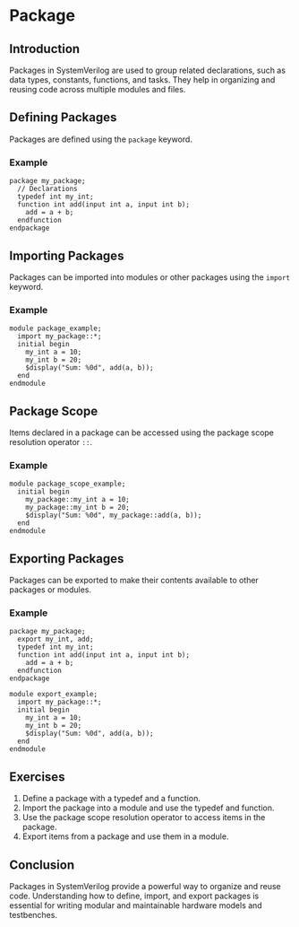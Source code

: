 # Package

## Introduction
Packages in SystemVerilog are used to group related declarations, such as data types, constants, functions, and tasks. They help in organizing and reusing code across multiple modules and files.

## Defining Packages
Packages are defined using the `package` keyword.

### Example
```SV
package my_package;
  // Declarations
  typedef int my_int;
  function int add(input int a, input int b);
    add = a + b;
  endfunction
endpackage
```

## Importing Packages
Packages can be imported into modules or other packages using the `import` keyword.

### Example
```SV
module package_example;
  import my_package::*;
  initial begin
    my_int a = 10;
    my_int b = 20;
    $display("Sum: %0d", add(a, b));
  end
endmodule
```

## Package Scope
Items declared in a package can be accessed using the package scope resolution operator `::`.

### Example
```SV
module package_scope_example;
  initial begin
    my_package::my_int a = 10;
    my_package::my_int b = 20;
    $display("Sum: %0d", my_package::add(a, b));
  end
endmodule
```

## Exporting Packages
Packages can be exported to make their contents available to other packages or modules.

### Example
```SV
package my_package;
  export my_int, add;
  typedef int my_int;
  function int add(input int a, input int b);
    add = a + b;
  endfunction
endpackage

module export_example;
  import my_package::*;
  initial begin
    my_int a = 10;
    my_int b = 20;
    $display("Sum: %0d", add(a, b));
  end
endmodule
```

## Exercises
1. Define a package with a typedef and a function.
2. Import the package into a module and use the typedef and function.
3. Use the package scope resolution operator to access items in the package.
4. Export items from a package and use them in a module.

## Conclusion
Packages in SystemVerilog provide a powerful way to organize and reuse code. Understanding how to define, import, and export packages is essential for writing modular and maintainable hardware models and testbenches.
